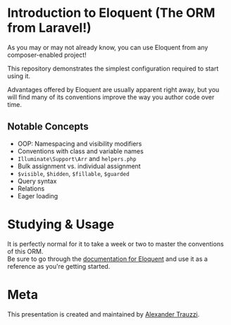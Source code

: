 # Introduction to Eloquent (The ORM from Laravel!)

As you may or may not already know, you can use Eloquent from any composer-enabled project!

This repository demonstrates the simplest configuration required to start using it.
 
Advantages offered by Eloquent are usually apparent right away, but you will find many of its 
conventions improve the way you author code over time.
 
## Notable Concepts

 - OOP: Namespacing and visibility modifiers
 - Conventions with class and variable names 
 - `Illuminate\Support\Arr` and `helpers.php`
 - Bulk assignment vs. individual assignment
 - `$visible`, `$hidden`, `$fillable`, `$guarded`
 - Query syntax
 - Relations
 - Eager loading
 

# Studying & Usage

It is perfectly normal for it to take a week or two to master the conventions of this ORM.  
Be sure to go through the [documentation for Eloquent](http://laravel.com/docs/5.0/eloquent) and 
use it as a reference as you're getting started.


# Meta

This presentation is created and maintained by [Alexander Trauzzi](http://profiles.google.com/atrauzzi).